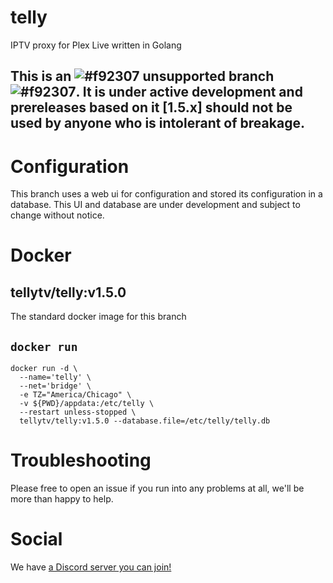 # telly

IPTV proxy for Plex Live written in Golang

## This is an ![#f92307](https://placehold.it/15/f92307/000000?text=+) unsupported branch ![#f92307](https://placehold.it/15/f92307/000000?text=+).  It is under active development and prereleases based on it [1.5.x] should not be used by anyone who is intolerant of breakage.

# Configuration

This branch uses a web ui for configuration and stored its configuration in a database.  This UI and database are under development and subject to change without notice.

# Docker

## tellytv/telly:v1.5.0
The standard docker image for this branch

## `docker run`
```
docker run -d \
  --name='telly' \
  --net='bridge' \
  -e TZ="America/Chicago" \
  -v ${PWD}/appdata:/etc/telly \
  --restart unless-stopped \
  tellytv/telly:v1.5.0 --database.file=/etc/telly/telly.db
```

# Troubleshooting

Please free to open an issue if you run into any problems at all, we'll be more than happy to help.

# Social

We have [a Discord server you can join!](https://discord.gg/bnNC8qX)
